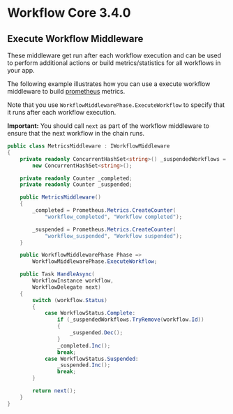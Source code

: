 # Workflow Core 3.4.0

## Execute Workflow Middleware

These middleware get run after each workflow execution and can be used to perform additional actions or build metrics/statistics for all workflows in your app.

The following example illustrates how you can use a execute workflow middleware to build [prometheus](https://prometheus.io/) metrics.

Note that you use `WorkflowMiddlewarePhase.ExecuteWorkflow` to specify that it runs after each workflow execution.

**Important:** You should call `next` as part of the workflow middleware to ensure that the next workflow in the chain runs.

```cs
public class MetricsMiddleware : IWorkflowMiddleware
{
    private readonly ConcurrentHashSet<string>() _suspendedWorkflows =
        new ConcurrentHashSet<string>();

    private readonly Counter _completed;
    private readonly Counter _suspended;

    public MetricsMiddleware()
    {
        _completed = Prometheus.Metrics.CreateCounter(
            "workflow_completed", "Workflow completed");

        _suspended = Prometheus.Metrics.CreateCounter(
            "workflow_suspended", "Workflow suspended");
    }

    public WorkflowMiddlewarePhase Phase =>
        WorkflowMiddlewarePhase.ExecuteWorkflow;

    public Task HandleAsync(
        WorkflowInstance workflow,
        WorkflowDelegate next)
    {
        switch (workflow.Status)
        {
            case WorkflowStatus.Complete:
                if (_suspendedWorkflows.TryRemove(workflow.Id))
                {
                    _suspended.Dec();
                }
                _completed.Inc();
                break;
            case WorkflowStatus.Suspended:
                _suspended.Inc();
                break;
        }

        return next();
    }
}
```